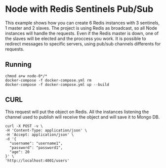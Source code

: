 # Node with Redis Sentinels Pub/Sub
This example shows how you can create 6 Redis instances with 3 sentinels, 1 master and 2 slaves. The project is using Redis as broadcast, so all Node instances will handle the requests. Even if the Redis master is down, one of the slaves will be elected and the proccess you work. It is possible to redirect messages to specific servers, using pub/sub channels differents for requests.

## Running
```
chmod a+w node-0*/*
docker-compose -f docker-compose.yml rm
docker-compose -f docker-compose.yml up --build
```

## CURL
This request will put the object on Redis. All the instances listening the channel used to publish will receive the object and will save it to Mongo DB.
```
curl -X POST -v \
-H 'Content-Type: application/json' \
-H 'Accept: application/json' \
-d '{
  "username": "username1",
  "password": "password1",
  "age": 20
}' \
'http://localhost:4001/users'
```